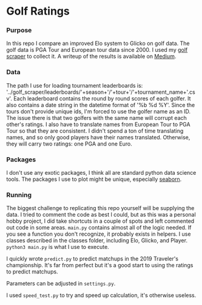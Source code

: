 # Golf Ratings

### Purpose

In this repo I compare an improved Elo system to Glicko on golf data. The golf data is PGA Tour and European tour data since 2000. I used my [golf scraper](https://github.com/btatkinson/golf_scraper) to collect it. A writeup of the results is available on [Medium](https://medium.com/@BlakeAtkinson/rating-sports-teams-maximizing-a-generic-system-772144574a07?postPublishedType=initial).

### Data

The path I use for loading tournament leaderboards is: '../golf_scraper/leaderboards/'+season+'/'+tour+'/'+tournament_name+'.csv'. Each leaderboard contains the round by round scores of each golfer. It also contains a date string in the datetime format of '%b %d %Y'. Since the tours don't provide unique ids, I'm forced to use the golfer name as an ID. The issue there is that two golfers with the same name will corrupt each other's ratings. I also have to translate names from European Tour to PGA Tour so that they are consistent. I didn't spend a ton of time translating names, and so only good players have their names translated. Otherwise, they will carry two ratings: one PGA and one Euro.

### Packages

I don't use any exotic packages, I think all are standard python data science tools. The packages I use to plot might be unique, especially [seaborn](https://seaborn.pydata.org/).

### Running
The biggest challenge to replicating this repo yourself will be supplying the data. I tried to comment the code as best I could, but as this was a personal hobby project, I did take shortcuts in a couple of spots and left commented out code in some areas. ``` main.py ``` contains almost all of the logic needed. If you see a function you don't recognize, it probably exists in helpers. I use classes described in the classes folder, including Elo, Glicko, and Player. ``` python3 main.py ``` is what I use to execute.

I quickly wrote ```predict.py``` to predict matchups in the 2019 Traveler's championship. It's far from perfect but it's a good start to using the ratings to predict matchups.

Parameters can be adjusted in ```settings.py```.

I used ```speed_test.py``` to try and speed up calculation, it's otherwise useless.
